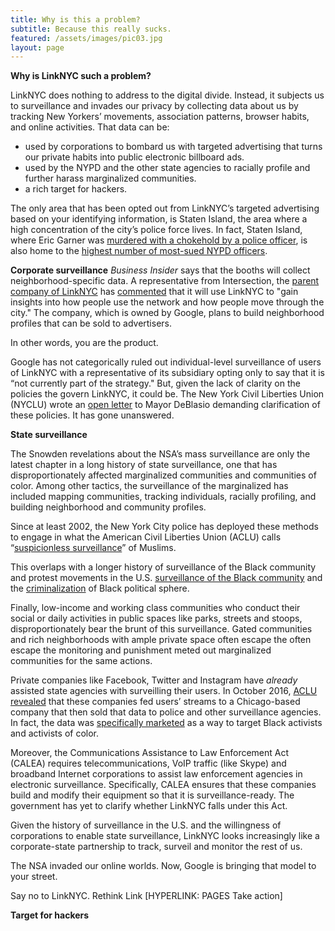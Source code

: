 ```yaml
---
title: Why is this a problem?
subtitle: Because this really sucks. 
featured: /assets/images/pic03.jpg
layout: page
---
```


**Why is LinkNYC such a problem?**

LinkNYC does nothing to address to the digital divide. Instead, it subjects us to surveillance and invades our privacy by collecting data about us by tracking New Yorkers’ movements, association patterns, browser habits, and online activities. That data can be:
* used by corporations to bombard us with targeted advertising that turns our private habits into public electronic billboard ads. 
* used by the NYPD and the other state agencies to racially profile and further harass marginalized communities. 
* a rich target for hackers.

The only area that has been opted out from LinkNYC’s targeted advertising based on your identifying information, is Staten Island, the area where a high concentration of the city’s police force lives. In fact, Staten Island, where Eric Garner was [murdered with a chokehold by a police officer](http://www.rollingstone.com/politics/news/black-lives-matter-11-racist-police-killings-with-no-justice-served-20141204), is also home to the [highest number of most-sued NYPD officers](http://www.nydailynews.com/new-york/staten-island-highest-number-most-sued-nypd-officers-article-1.1882160).

**Corporate surveillance**
*Business Insider* says that the booths will collect neighborhood-specific data. A representative from Intersection, the [parent company of LinkNYC](/pages/Who-owns-link) has [commented](http://www.businessinsider.com/inside-linknycs-free-public-gigabit-wifi-plan-2016-2) that it will use LinkNYC to "gain insights into how people use the network and how people move through the city." The company, which is owned by Google, plans to build neighborhood profiles that can be sold to advertisers. 

In other words, you are the product. 

Google has not categorically ruled out individual-level surveillance of users of LinkNYC with a representative of its subsidiary opting only to say that it is “not currently part of the strategy." But, given the lack of clarity on the policies the govern LinkNYC, it could be. The New York Civil Liberties Union (NYCLU) wrote an [open letter](http://www.nyclu.org/files/releases/city%20wifi%20letter.pdf) to Mayor DeBlasio demanding clarification of these policies. It has gone unanswered.

**State surveillance**

The Snowden revelations about the NSA’s mass surveillance are only the latest chapter in a long history of state surveillance, one that has disproportionately affected marginalized communities and communities of color. Among other tactics, the surveillance of the marginalized has included mapping communities, tracking individuals, racially profiling, and building neighborhood and community profiles. 

Since at least 2002, the New York City police has deployed these methods to engage in what the American Civil Liberties Union (ACLU) calls “[suspicionless surveillance](https://www.aclu.org/other/factsheet-nypd-muslim-surveillance-program)” of Muslims. 

This overlaps with a longer history of surveillance of the Black community and protest movements in the U.S. [surveillance of the Black community](https://www.eff.org/deeplinks/2014/02/history-surveillance-and-black-community) and the [criminalization](https://policy.m4bl.org/political-power/) of Black political sphere. 

Finally, low-income and working class communities who conduct their social or daily activities in public spaces like parks, streets and stoops, disproportionately bear the brunt of this surveillance. Gated communities and rich neighborhoods with ample private space often escape the often escape the monitoring and punishment meted out marginalized communities for the same actions.

Private companies like Facebook, Twitter and Instagram have _already_ assisted state agencies with surveilling their users. In October 2016, [ACLU revealed](http://arstechnica.com/tech-policy/2016/10/aclu-exposes-facebook-twitter-for-selling-surveillance-company-user-data/) that these companies fed users’ streams to a Chicago-based company that then sold that data to police and other surveillance agencies. In fact, the data was [specifically marketed](https://www.aclunc.org/blog/facebook-instagram-and-twitter-provided-data-access-surveillance-product-marketed-target) as a way to target Black activists and activists of color. 

Moreover, the Communications Assistance to Law Enforcement Act  (CALEA) requires telecommunications, VoIP traffic (like Skype) and broadband Internet corporations to assist law enforcement agencies in electronic surveillance. Specifically, CALEA ensures that these companies build and modify their equipment so that it is surveillance-ready. The government has yet to clarify whether LinkNYC falls under this Act. 

Given the history of surveillance in the U.S. and the willingness of corporations to enable state surveillance, LinkNYC looks increasingly like a corporate-state partnership to track, surveil and monitor the rest of us. 

The NSA invaded our online worlds. Now, Google is bringing that model to your street. 

Say no to LinkNYC. Rethink Link [HYPERLINK: PAGES Take action]

**Target for hackers**